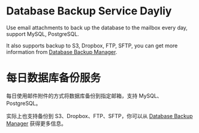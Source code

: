 # Database Backup Service Dayliy

Use email attachments to back up the database to the mailbox every day, support MySQL, PostgreSQL.

It also supports backup to S3, Dropbox, FTP, SFTP, you can get more information from [Database Backup Manager](https://github.com/backup-manager/backup-manager).

# 每日数据库备份服务

每日使用邮件附件的方式将数据库备份到指定邮箱，支持 MySQL、PostgreSQL。

实际上也支持备份到 S3、Dropbox、FTP、SFTP，你可以从 [Database Backup Manager](https://github.com/backup-manager/backup-manager) 获得更多信息。
